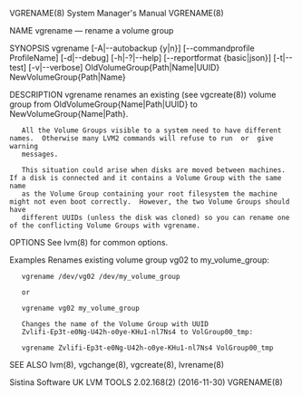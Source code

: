 VGRENAME(8)                                                   System Manager's Manual                                                  VGRENAME(8)

NAME
       vgrename — rename a volume group

SYNOPSIS
       vgrename  [-A|--autobackup  {y|n}]  [--commandprofile  ProfileName]  [-d|--debug]  [-h|-?|--help] [--reportformat {basic|json}] [-t|--test]
       [-v|--verbose] OldVolumeGroup{Path|Name|UUID} NewVolumeGroup{Path|Name}

DESCRIPTION
       vgrename renames an existing (see vgcreate(8)) volume group from OldVolumeGroup{Name|Path|UUID} to NewVolumeGroup{Name|Path}.

       All the Volume Groups visible to a system need to have different names.  Otherwise many LVM2 commands will refuse to run  or  give  warning
       messages.

       This situation could arise when disks are moved between machines.  If a disk is connected and it contains a Volume Group with the same name
       as the Volume Group containing your root filesystem the machine might not even boot correctly.  However, the two Volume Groups should  have
       different UUIDs (unless the disk was cloned) so you can rename one of the conflicting Volume Groups with vgrename.

OPTIONS
       See lvm(8) for common options.

Examples
       Renames existing volume group vg02 to my_volume_group:

       vgrename /dev/vg02 /dev/my_volume_group

       or

       vgrename vg02 my_volume_group

       Changes the name of the Volume Group with UUID
       Zvlifi-Ep3t-e0Ng-U42h-o0ye-KHu1-nl7Ns4 to VolGroup00_tmp:

       vgrename Zvlifi-Ep3t-e0Ng-U42h-o0ye-KHu1-nl7Ns4 VolGroup00_tmp

SEE ALSO
       lvm(8), vgchange(8), vgcreate(8), lvrename(8)

Sistina Software UK                                     LVM TOOLS 2.02.168(2) (2016-11-30)                                             VGRENAME(8)
